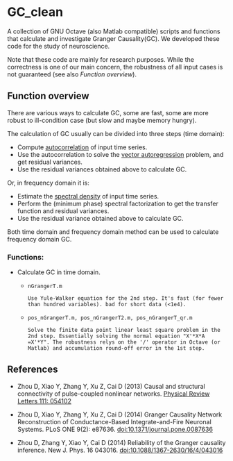 GC_clean
========

A collection of GNU Octave (also Matlab compatible) scripts and functions that calculate and investigate Granger Causality(GC). We developed these code for the study of neuroscience.

Note that these code are mainly for research purposes. While the correctness is one of our main concern, the robustness of all input cases is not guaranteed (see also *Function overview*).

Function overview
-----------------

There are various ways to calculate GC, some are fast, some are more robust to ill-condition case (but slow and maybe memory hungry).

The calculation of GC usually can be divided into three steps (time domain):

- Compute [autocorrelation](http://en.wikipedia.org/wiki/Autocorrelation) of input time series.
- Use the autocorrelation to solve the [vector autoregression](http://en.wikipedia.org/wiki/Vector_autoregression) problem, and get residual variances.
- Use the residual variances obtained above to calculate GC.

Or, in frequency domain it is:

- Estimate the [spectral density](http://en.wikipedia.org/wiki/Spectral_density_estimation) of input time series.
- Perform the (minimum phase) spectral factorization to get the transfer function and residual variances.
- Use the residual variance obtained above to calculate GC.

Both time domain and frequency domain method can be used to calculate frequency domain GC.

### Functions:

* Calculate GC in time domain.
  - `nGrangerT.m`

        Use Yule-Walker equation for the 2nd step. It's fast (for fewer than hundred variables). bad for short data (<1e4).

  - `pos_nGrangerT.m, pos_nGrangerT2.m, pos_nGrangerT_qr.m`

        Solve the finite data point linear least square problem in the 2nd step. Essentially solving the normal equation "X'*X*A =X'*Y". The robustness relys on the '/' operator in Octave (or Matlab) and accumulation round-off error in the 1st step.

References
----------

* Zhou D, Xiao Y, Zhang Y, Xu Z, Cai D (2013) Causal and structural connectivity of pulse-coupled nonlinear networks. [Physical Review Letters 111: 054102](http://journals.aps.org/prl/abstract/10.1103/PhysRevLett.111.054102)

* Zhou D, Xiao Y, Zhang Y, Xu Z, Cai D (2014) Granger Causality Network Reconstruction of Conductance-Based Integrate-and-Fire Neuronal Systems. PLoS ONE 9(2): e87636. [doi:10.1371/journal.pone.0087636](http://dx.plos.org/10.1371/journal.pone.0087636)

* Zhou D, Zhang Y, Xiao Y, Cai D (2014) Reliability of the Granger causality inference. New J. Phys. 16 043016. [doi:10.1088/1367-2630/16/4/043016](http://iopscience.iop.org/1367-2630/16/4/043016)

